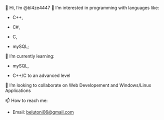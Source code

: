 👋 Hi, I’m @bl4ze4447
👀 I’m interested in programming with languages like: 

   - C++, 
   
   - C#, 
   
   - C,
   
   - mySQL;
   
   
🌱 I’m currently learning:

   - mySQL,
   
   - C++/C to an advanced level
   
   
💞️ I’m looking to collaborate on Web Developement and Windows/Linux Applications

📫 How to reach me:


  - Email: belutoni06@gmail.com

<!---
bl4ze4447/bl4ze4447 is a ✨ special ✨ repository because its `README.md` (this file) appears on your GitHub profile.
You can click the Preview link to take a look at your changes.
--->

